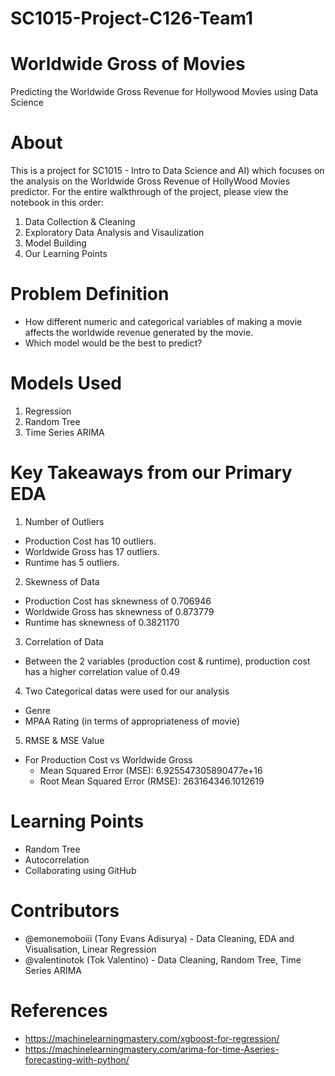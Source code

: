 # SC1015-Project-C126-Team1

# Worldwide Gross of Movies
Predicting the Worldwide Gross Revenue for Hollywood Movies using Data Science

# About
This is a project for SC1015 - Intro to Data Science and AI) which focuses on the analysis on the Worldwide Gross Revenue of HollyWood Movies predictor. For the entire walkthrough of the project, please view the notebook in this order:
1. Data Collection & Cleaning
2. Exploratory Data Analysis and Visaulization
3. Model Building 
4. Our Learning Points

# Problem Definition
- How different numeric and categorical variables of making a movie affects the worldwide revenue generated by the movie.
- Which model would be the best to predict?

# Models Used
1. Regression
2. Random Tree
3. Time Series ARIMA 

# Key Takeaways from our Primary EDA
1. Number of Outliers
- Production Cost has 10 outliers.
- Worldwide Gross has 17 outliers.
- Runtime has 5 outliers.

2. Skewness of Data
- Production Cost has sknewness of 0.706946
- Worldwide Gross has sknewness of 0.873779
- Runtime has sknewness of 0.3821170
  
3. Correlation of Data
- Between the 2 variables (production cost & runtime), production cost has a higher correlation value of 0.49
  
4. Two Categorical datas were used for our analysis
- Genre
- MPAA Rating (in terms of appropriateness of movie)

5. RMSE & MSE Value
- For Production Cost vs Worldwide Gross
    - Mean Squared Error (MSE): 6.925547305890477e+16
    - Root Mean Squared Error (RMSE): 263164346.1012619 

# Learning Points
- Random Tree
- Autocorrelation
- Collaborating using GitHub

# Contributors
- @emonemoboiii (Tony Evans Adisurya) - Data Cleaning, EDA and Visualisation, Linear Regression
- @valentinotok (Tok Valentino) - Data Cleaning, Random Tree, Time Series ARIMA

# References
- https://machinelearningmastery.com/xgboost-for-regression/
- https://machinelearningmastery.com/arima-for-time-Aseries-forecasting-with-python/

